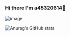 ### Hi there I'm a45320614👋

<!--
**a45320614/a45320614** is a ✨ _special_ ✨ repository because its `README.md` (this file) appears on your GitHub profile.

Here are some ideas to get you started:

- 🔭 I’m currently working on ...
- 🌱 I’m currently learning ...
- 👯 I’m looking to collaborate on ...
- 🤔 I’m looking for help with ...
- 💬 Ask me about ...
- 📫 How to reach me: ...
- 😄 Pronouns: ...
- ⚡ Fun fact: ...
-->
![image](https://github-readme-stats.vercel.app/api/top-langs/?username=a45320614&layout=compact.)

![Anurag's GitHub stats](https://github-readme-stats.vercel.app/api?username=a45320614&show_icons=true)

